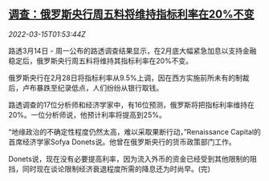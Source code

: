 <!--1647309663000-->
[调查：俄罗斯央行周五料将维持指标利率在20%不变](https://cn.reuters.com/article/poll-russia-cen-rate-0315-idCNKCS2LC05D)
------

<div><i>2022-03-15T01:53:44Z</i></div><p>路透3月14日 - 周一公布的路透调查结果显示，在2月底大幅紧急加息以支持金融稳定后，俄罗斯央行周五料将维持其指标利率在20%不变。</p><p>俄罗斯央行在2月28日将指标利率从9.5%上调，因在西方实施前所未有的制裁后，卢布暴跌至纪录低点，人们纷纷从银行取钱。</p><p>路透调查的17位分析师和经济学家中，有16位预测，俄罗斯将把指标利率维持在20%。一位分析师说，他预计利率将提高到25%。</p><p>“地缘政治的不确定性程度仍然太高，难以采取果断行动，”Renaissance Capital的首席经济学家Sofya Donets说。他曾在俄罗斯央行的货币政策部门工作。</p><p>Donets说，现在没有必要提高利率，因为流入外币的资金已经受到其他限制的阻挡，同时现在谈论限制经济衰退程度所需的降息还为时尚早。(完)</p>

